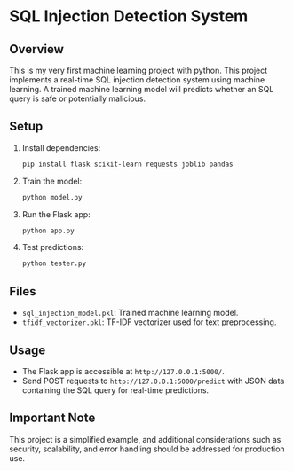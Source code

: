 # SQL Injection Detection System

## Overview

This is my very first machine learning project with python. This project implements a real-time SQL injection detection system using machine learning. A trained machine learning model will predicts whether an SQL query is safe or potentially malicious.

## Setup

1. Install dependencies:
    ```bash
    pip install flask scikit-learn requests joblib pandas
    ```

2. Train the model:
    ```bash
    python model.py
    ```

3. Run the Flask app:
    ```bash
    python app.py
    ```

4. Test predictions:
    ```bash
    python tester.py
    ```

## Files

- `sql_injection_model.pkl`: Trained machine learning model.
- `tfidf_vectorizer.pkl`: TF-IDF vectorizer used for text preprocessing.

## Usage

- The Flask app is accessible at `http://127.0.0.1:5000/`.
- Send POST requests to `http://127.0.0.1:5000/predict` with JSON data containing the SQL query for real-time predictions.

## Important Note

This project is a simplified example, and additional considerations such as security, scalability, and error handling should be addressed for production use.
